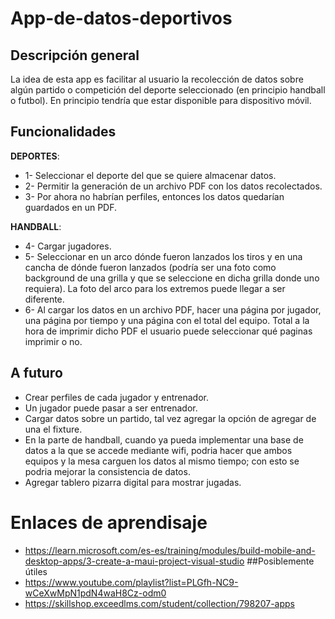 # **App-de-datos-deportivos**

## Descripción general
La idea de esta app es facilitar al usuario la recolección de datos sobre algún partido o competición del deporte seleccionado (en principio handball o futbol).
En principio tendría que estar disponible para dispositivo móvil.

## Funcionalidades
**DEPORTES**:
- 1- Seleccionar el deporte del que se quiere almacenar datos.
- 2- Permitir la generación de un archivo PDF con los datos recolectados.
- 3- Por ahora no habrían perfiles, entonces los datos quedarían guardados en un PDF.

**HANDBALL**:
- 4- Cargar jugadores.
- 5- Seleccionar en un arco dónde fueron lanzados los tiros y en una cancha de dónde fueron lanzados (podría ser una foto como background de una grilla y que se seleccione en dicha grilla donde uno requiera). La foto del arco para los extremos puede llegar a ser diferente.
- 6- Al cargar los datos en un archivo PDF, hacer una página por jugador, una página por tiempo y una página con el total del equipo. Total a la hora de imprimir dicho PDF el usuario puede seleccionar qué paginas imprimir o no.


## A futuro
- Crear perfiles de cada jugador y entrenador.
- Un jugador puede pasar a ser entrenador.
- Cargar datos sobre un partido, tal vez agregar la opción de agregar de una el fixture.
- En la parte de handball, cuando ya pueda implementar una base de datos a la que se accede mediante wifi, podria hacer que ambos equipos y la mesa carguen los datos al mismo tiempo; con esto se podria mejorar la consistencia de datos.
- Agregar tablero pizarra digital para mostrar jugadas.

# Enlaces de aprendisaje
- https://learn.microsoft.com/es-es/training/modules/build-mobile-and-desktop-apps/3-create-a-maui-project-visual-studio
##Posiblemente útiles
- https://www.youtube.com/playlist?list=PLGfh-NC9-wCeXwMpN1pdN4waH8Cz-odm0
- https://skillshop.exceedlms.com/student/collection/798207-apps
